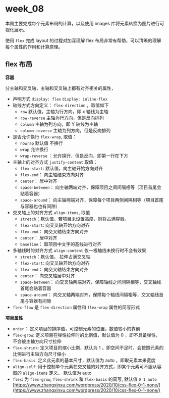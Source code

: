 # week_08

本周主要完成每个元素布局的计算，以及使用 images 库将元素转换为图片进行可视化展示。

使用 `flex` 完成 layout 的过程对加深理解 flex 布局非常有帮助，可以清晰的理解每个属性的作用和计算原理。

## flex 布局

**容器**

分主轴和交叉轴，主轴和交叉轴上都有对齐相关的属性，

- 声明方式 `display: flex`   `display: inline-flex`
- 轴线方式方向定义： `flex-direction` ，取值如下
  - `row` 默认值，主轴为行方向，即 x 轴线为主轴
  - `row-reverse` 主轴为行方向，但是反向排列
  - `column` 主轴为列方向，即 Y 轴线为主轴
  - `column-reverse` 主轴为列方向，但是反向排列
- 是否允许换行 `flex-wrap`, 取值：
  - `nowrap` 默认值 不换行
  - `wrap` 允许换行
  - `wrap-reverse` ：允许换行，但是反向，即第一行在下方
- 主轴上的对齐方式 `justify-content` 取值：
  - `flex-start`: 默认值，向主轴开始方向对齐
  - `flex-end`： 向主轴结束方向对齐
  - `center`： 居中对齐
  - `space-between`： 向主轴两端对齐，保障项目之间间隔相等（项目首尾会贴着容器）
  - `space-around`： 向主轴两端对齐，保障每个项目两侧间隔相等（项目首尾与容器也也有间隙）
- 交叉轴上的对齐方式 `align-items`, 取值
  - `stretch`：默认值，若项目未设置高度，则将占满容器。
  - `flex-start`: 向交叉轴开始方向对齐
  - `flex-end`： 向交叉轴结束方向对齐
  - `center`： 居中对齐
  - `baseline`： 取项目中文字的基线进行对齐
- 多轴线时的对齐方式 `align-content` 仅一根轴线未换行时不会有效果
  - `stretch`：默认值， 拉伸占满交叉轴
  - `flex-start`: 向交叉轴开始方向对齐
  - `flex-end`： 向交叉轴结束方向对齐
  - `center`： 向交叉轴居中对齐
  - `space-between`： 向交叉轴两端对齐，保障轴线之间间隔相等，交叉轴线首尾会贴着容器
  - `space-around`： 向交叉轴两端对齐，保障每个轴线间隔相等，交叉轴线首尾与容器有间隙
- `flex-flow` 是 `flex-direction` 属性和 `flex-wrap` 属性的简写形式
  
**项目属性**

- `order`： 定义项目的排序值，可控制元素的位置，数值较小的靠前
- `flex-grow`: 定义项目在弹性拉伸时的比例值，默认值为 0 ，即不具备弹性，不会被主轴方向尺寸拉伸
- `flex-shrink`:  定义项目的缩小比例，默认为 1 ，即空间不足时，会按照元素的比例进行主轴方向尺寸缩小
- `flex-basis`:  定义此元素的基本尺寸，默认值为 auto ，即取元素本来宽度
- `align-self`:  用于控制单个元素在交叉轴的对齐方式，即某个元素可不服从容器的 `align-items` 定义。 默认值为 auto
- `flex`: 为 `flex-grow`, `flex-shrink` 和 `flex-basis` 的简写, 默认值 `0 1 auto` [https://www.zhangxinxu.com/wordpress/2020/10/css-flex-0-1-none/](https://www.zhangxinxu.com/wordpress/2020/10/css-flex-0-1-none/)

